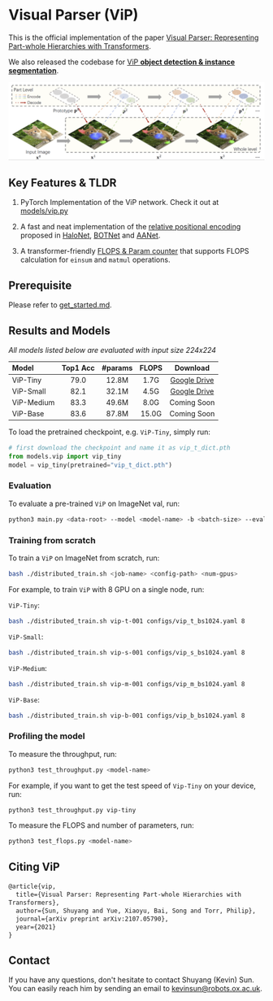 # Visual Parser (ViP)

This is the official implementation of the paper [Visual Parser: Representing Part-whole Hierarchies with Transformers](https://arxiv.org/abs/2107.05790).

We also released the codebase for [ViP **object detection & instance segmentation**](https://github.com/yuexy/ViP-Object-Detection).


![Visual Parser](imgs/cat.png)

## Key Features & TLDR
1. PyTorch Implementation of the ViP network. Check it out at [models/vip.py](models/vip.py)

2. A fast and neat implementation of the [relative positional encoding](models/vip_layers.py#L30) 
   proposed in [HaloNet](https://arxiv.org/abs/2103.12731), [BOTNet](https://arxiv.org/abs/2101.11605) 
   and [AANet](https://arxiv.org/abs/1904.09925).
   
3. A transformer-friendly [FLOPS & Param counter](test_flops.py) that supports FLOPS calculation for `einsum` and `matmul` operations.


## Prerequisite
Please refer to [get_started.md](get_started.md).


## Results and Models
*All models listed below are evaluated with input size 224x224*

| Model      | Top1 Acc | #params | FLOPS |   Download  |
| :---       |  :---:   |  :---:  | :---: |    :---:    | 
| ViP-Tiny   |  79.0    |  12.8M  | 1.7G  | [Google Drive](https://drive.google.com/file/d/11RhKENVQVgB7UCpZZiVy10GaNGvy5iyU/view?usp=sharing) |
| ViP-Small  |  82.1    |  32.1M  | 4.5G  | [Google Drive](https://drive.google.com/file/d/1CMQIimOxcAsXOjFne89QPTwgov5TA7SI/view?usp=sharing) |
| ViP-Medium |  83.3    |  49.6M  | 8.0G  | Coming Soon |
| ViP-Base   |  83.6    |  87.8M  | 15.0G | Coming Soon |

To load the pretrained checkpoint, e.g. `ViP-Tiny`, simply run:
```python
# first download the checkpoint and name it as vip_t_dict.pth
from models.vip import vip_tiny
model = vip_tiny(pretrained="vip_t_dict.pth")
```

### Evaluation

To evaluate a pre-trained `ViP` on ImageNet val, run:

```bash
python3 main.py <data-root> --model <model-name> -b <batch-size> --eval_checkpoint <path-to-checkpoint>
```

### Training from scratch

To train a `ViP` on ImageNet from scratch, run:

```bash
bash ./distributed_train.sh <job-name> <config-path> <num-gpus>
```


For example, to train `ViP` with 8 GPU on a single node, run:

`ViP-Tiny`:

```bash
bash ./distributed_train.sh vip-t-001 configs/vip_t_bs1024.yaml 8
```

`ViP-Small`:

```bash
bash ./distributed_train.sh vip-s-001 configs/vip_s_bs1024.yaml 8
```

`ViP-Medium`:

```bash
bash ./distributed_train.sh vip-m-001 configs/vip_m_bs1024.yaml 8
```

`ViP-Base`:

```bash
bash ./distributed_train.sh vip-b-001 configs/vip_b_bs1024.yaml 8
```

### Profiling the model

To measure the throughput, run:

```bash
python3 test_throughput.py <model-name>
```

For example, if you want to get the test speed of `Vip-Tiny` on your device, run:
```bash
python3 test_throughput.py vip-tiny
```


To measure the FLOPS and number of parameters, run:

```bash
python3 test_flops.py <model-name>
```

## Citing ViP
```
@article{vip,
  title={Visual Parser: Representing Part-whole Hierarchies with Transformers},
  author={Sun, Shuyang and Yue, Xiaoyu, Bai, Song and Torr, Philip},
  journal={arXiv preprint arXiv:2107.05790},
  year={2021}
}
```

## Contact
If you have any questions, don't hesitate to contact Shuyang (Kevin) Sun.
You can easily reach him by sending an email to kevinsun@robots.ox.ac.uk.
